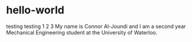 # hello-world
testing testing 1 2 3
My name is Connor Al-Joundi and I am a second year Mechanical Engineering student at the University of Waterloo.
